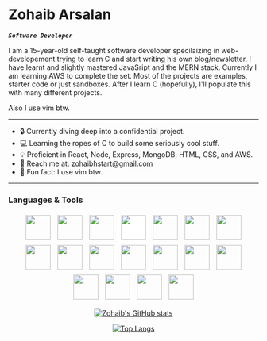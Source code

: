 # Zohaib Arsalan

**_`Software Developer`_**

I am a 15-year-old self-taught software developer specilaizing in web-developement trying to learn C and start writing his own blog/newsletter. I have learnt and slightly mastered JavaSript and the MERN stack. Currently I am learning AWS to complete the set. Most of the projects are examples, starter code or just sandboxes. After I learn C (hopefully), I'll populate this with many different projects.

Also I use vim btw.

---

- 🔒 Currently diving deep into a confidential project.
- 💻 Learning the ropes of C to build some seriously cool stuff.
- 💡 Proficient in React, Node, Express, MongoDB, HTML, CSS, and AWS.
- 📧 Reach me at: zohaibhstart@gmail.com
- 🎉 Fun fact: I use vim btw.

---

### Languages & Tools

<div style="text-align:center;">
    <img src="https://cdn.jsdelivr.net/gh/devicons/devicon@latest/icons/javascript/javascript-original.svg" style="width: 50px; padding: 5px;" />
    <img src="https://cdn.jsdelivr.net/gh/devicons/devicon@latest/icons/react/react-original.svg" style="width:50px;padding:5px;" />
    <img src="https://cdn.jsdelivr.net/gh/devicons/devicon@latest/icons/nodejs/nodejs-original-wordmark.svg" style="width:50px;padding:5px;" />
    <img src="https://cdn.jsdelivr.net/gh/devicons/devicon@latest/icons/express/express-original.svg" style="width:50px;padding:5px;background-color:white;" />
    <img src="https://cdn.jsdelivr.net/gh/devicons/devicon@latest/icons/mongodb/mongodb-original.svg" style="width:50px;padding:5px;" />
    <img src="https://cdn.jsdelivr.net/gh/devicons/devicon@latest/icons/amazonwebservices/amazonwebservices-original-wordmark.svg" style="width:50px;padding:5px;" />
    <img src="https://cdn.jsdelivr.net/gh/devicons/devicon@latest/icons/html5/html5-original.svg" style="width:50px;padding:5px;" />
    <img src="https://cdn.jsdelivr.net/gh/devicons/devicon@latest/icons/css3/css3-original.svg" style="width:50px;padding:5px;" />
    <img src="https://cdn.jsdelivr.net/gh/devicons/devicon@latest/icons/tailwindcss/tailwindcss-original.svg" style="width:50px;padding:5px;" />
    <img src="https://cdn.jsdelivr.net/gh/devicons/devicon@latest/icons/python/python-original.svg" style="width:50px;padding:5px;" />
    <img src="https://cdn.jsdelivr.net/gh/devicons/devicon@latest/icons/c/c-original.svg" style="width:50px;padding:5px;" />
    <img src="https://cdn.jsdelivr.net/gh/devicons/devicon@latest/icons/git/git-original.svg" style="width:50px;padding:5px;" />
    <img src="https://cdn.jsdelivr.net/gh/devicons/devicon@latest/icons/nginx/nginx-original.svg" style="width:50px;padding:5px;" />
    <img src="https://cdn.jsdelivr.net/gh/devicons/devicon@latest/icons/postman/postman-original.svg" style="width:50px;padding:5px;" />
    <img src="https://cdn.jsdelivr.net/gh/devicons/devicon@latest/icons/docker/docker-original.svg" style="width:50px;padding:5px;" />
    <img src="https://cdn.jsdelivr.net/gh/devicons/devicon@latest/icons/neovim/neovim-original.svg" style="width:50px;padding:5px;" />
    <img src="https://cdn.jsdelivr.net/gh/devicons/devicon@latest/icons/arduino/arduino-original-wordmark.svg" style="width:50px;padding:5px;" />
    <img src="https://cdn.jsdelivr.net/gh/devicons/devicon@latest/icons/figma/figma-original.svg" style="width:50px;padding:5px;" />
</div>

<div style="text-align:center">

[![Zohaib's GitHub stats](https://github-readme-stats.vercel.app/api?username=zohaibarsalan&show_icons=true&theme=dracula&include_all_commits=true)](https://github.com/anuraghazra/github-readme-stats)

</div>

<div style="text-align:center">

[![Top Langs](https://github-readme-stats.vercel.app/api/top-langs/?username=anuraghazra&theme=dracula)](https://github.com/anuraghazra/github-readme-stats)

</div>
